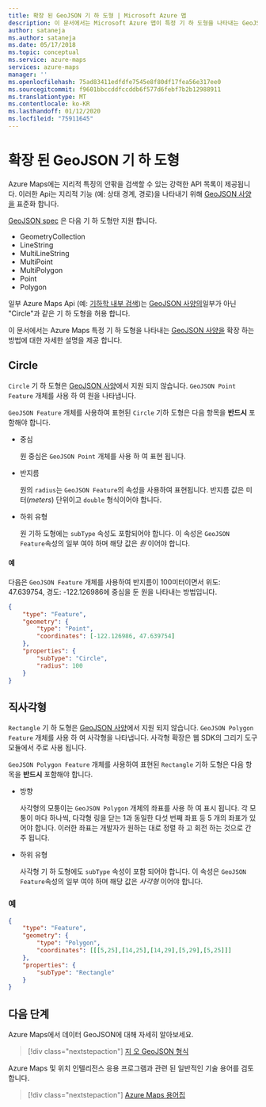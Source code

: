 ```yaml
---
title: 확장 된 GeoJSON 기 하 도형 | Microsoft Azure 맵
description: 이 문서에서는 Microsoft Azure 맵이 특정 기 하 도형을 나타내는 GeoJSON 사양을 확장 하는 방법에 대해 설명 합니다.
author: sataneja
ms.author: sataneja
ms.date: 05/17/2018
ms.topic: conceptual
ms.service: azure-maps
services: azure-maps
manager: ''
ms.openlocfilehash: 75ad83411edfdfe7545e8f80df17fea56e317ee0
ms.sourcegitcommit: f9601bbccddfccddb6f577d6febf7b2b12988911
ms.translationtype: MT
ms.contentlocale: ko-KR
ms.lasthandoff: 01/12/2020
ms.locfileid: "75911645"
---
```

# <a name="extended-geojson-geometries"></a>확장 된 GeoJSON 기 하 도형

Azure Maps에는 지리적 특징의 안팎을 검색할 수 있는 강력한 API 목록이 제공됩니다.
이러한 Api는 지리적 기능 (예: 상태 경계, 경로)을 나타내기 위해 [GeoJSON 사양을][1] 표준화 합니다.  

[GeoJSON spec][1] 은 다음 기 하 도형만 지원 합니다.

* GeometryCollection
* LineString
* MultiLineString
* MultiPoint
* MultiPolygon
* Point
* Polygon

일부 Azure Maps Api (예: [기하학 내부 검색](https://docs.microsoft.com/rest/api/maps/search/postsearchinsidegeometry))는 [GeoJSON 사양의][1]일부가 아닌 "Circle"과 같은 기 하 도형을 허용 합니다.

이 문서에서는 Azure Maps 특정 기 하 도형을 나타내는 [GeoJSON 사양을][1] 확장 하는 방법에 대한 자세한 설명을 제공 합니다.

## <a name="circle"></a>Circle

`Circle` 기 하 도형은 [GeoJSON 사양][1]에서 지원 되지 않습니다. `GeoJSON Point Feature` 개체를 사용 하 여 원을 나타냅니다.

`GeoJSON Feature` 개체를 사용하여 표현된 `Circle` 기하 도형은 다음 항목을 __반드시__ 포함해야 합니다.

- 중심

    원 중심은 `GeoJSON Point` 개체를 사용 하 여 표현 됩니다.

- 반지름

    원의 `radius`는 `GeoJSON Feature`의 속성을 사용하여 표현됩니다. 반지름 값은 미터(_meters_) 단위이고 `double` 형식이어야 합니다.

- 하위 유형

    원 기하 도형에는 `subType` 속성도 포함되어야 합니다. 이 속성은 `GeoJSON Feature`속성의 일부 여야 하며 해당 값은 _원_ 이어야 합니다.

#### <a name="example"></a>예

다음은 `GeoJSON Feature` 개체를 사용하여 반지름이 100미터이면서 위도: 47.639754, 경도: -122.126986에 중심을 둔 원을 나타내는 방법입니다.

```json            
{
    "type": "Feature",
    "geometry": {
        "type": "Point",
        "coordinates": [-122.126986, 47.639754]
    },
    "properties": {
        "subType": "Circle",
        "radius": 100
    }
}          
```

## <a name="rectangle"></a>직사각형

`Rectangle` 기 하 도형은 [GeoJSON 사양][1]에서 지원 되지 않습니다. `GeoJSON Polygon Feature` 개체를 사용 하 여 사각형을 나타냅니다. 사각형 확장은 웹 SDK의 그리기 도구 모듈에서 주로 사용 됩니다.

`GeoJSON Polygon Feature` 개체를 사용하여 표현된 `Rectangle` 기하 도형은 다음 항목을 __반드시__ 포함해야 합니다.

- 방향

    사각형의 모퉁이는 `GeoJSON Polygon` 개체의 좌표를 사용 하 여 표시 됩니다. 각 모퉁이 마다 하나씩, 다각형 링을 닫는 1과 동일한 다섯 번째 좌표 등 5 개의 좌표가 있어야 합니다. 이러한 좌표는 개발자가 원하는 대로 정렬 하 고 회전 하는 것으로 간주 됩니다.

- 하위 유형

    사각형 기 하 도형에도 `subType` 속성이 포함 되어야 합니다. 이 속성은 `GeoJSON Feature`속성의 일부 여야 하며 해당 값은 _사각형_ 이어야 합니다.

### <a name="example"></a>예

```json
{
    "type": "Feature",
    "geometry": {
        "type": "Polygon",
        "coordinates": [[[5,25],[14,25],[14,29],[5,29],[5,25]]]
    },
    "properties": {
        "subType": "Rectangle"
    }
}

```
## <a name="next-steps"></a>다음 단계

Azure Maps에서 데이터 GeoJSON에 대해 자세히 알아보세요.

> [!div class="nextstepaction"]
> [지 오 GeoJSON 형식](geofence-geojson.md)

Azure Maps 및 위치 인텔리전스 응용 프로그램과 관련 된 일반적인 기술 용어를 검토 합니다.

> [!div class="nextstepaction"]
> [Azure Maps 용어집](glossary.md)

[1]: https://tools.ietf.org/html/rfc7946
